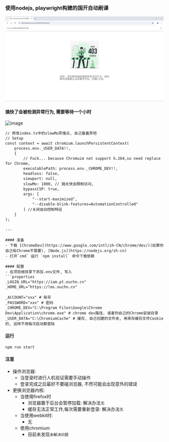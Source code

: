 ### 使用nodejs, playwright构建的国开自动刷课
![](./image.png)

#### 搞快了会被检测异常行为, 需要等待一个小时

![image](https://github.com/user-attachments/assets/f4dc8d3c-af98-4520-96fc-f4dc16ef73d0)
```
// 修改index.ts中的slowMo弄慢点, 自己看着弄吧
// Setup
const context = await chromium.launchPersistentContext(
    process.env._USER_DATA!!,
    {
        // Fuck... because Chromuim not support h.264,so need replace for Chrome,
        executablePath: process.env._CHROME_DEV!!,
        headless: false,
        viewport: null,
        slowMo: 1000, // 搞太快会限制访问, 
        bypassCSP: true,
        args: [
            "--start-maximized",
            "--disable-blink-features=AutomationControlled"
        ] //关闭自动控制特征
    }
);

---

#### 准备
- 下载 [ChromeDev](https://www.google.com/intl/zh-CN/chrome/dev/)(如果你自己有Chrome不需要), [Node.js](https://nodejs.org/zh-cn)
- 打开`cmd` 运行 `npm install` 命令下载依赖

#### 配置
- 在项目根目录下添加.env文件, 写入
```properties
_LOGIN_URL="https://iam.pt.ouchn.cn"
_HOME_URL="https://lms.ouchn.cn"

_ACCOUNT="xxx" # 账号
_PASSWORD="xxx" # 密码
_CHROME_DEV="C:\Program Files\Google\Chrome Dev\Application\chrome.exe" # chrome dev路径, 或者你自己的Chrome安装目录
_USER_DATA="C:\ChromiumCache" # 缓存, 自己创建的文件夹, 用来存缓存文件Cookie的, 这样不用每次启动都登陆
```

#### 运行
```shell
npm run start
```

#### 注意
- 操作浏览器:
  - 当登录时进行人机验证需要手动操作
  - 登录完成之后最好不要碰浏览器, 不然可能会出现意外的错误
- 更换浏览器内核:
  - 当使用firefox时
    - 浏览器置于后台会暂停加载: 解决办法`无`
    - 缓存无法正常工作,每次需要重新登录: 解决办法`无`
  - 当使用webkit时:
    - 无
  - 使用chromium
    - 目前未发现`未解决问题`
